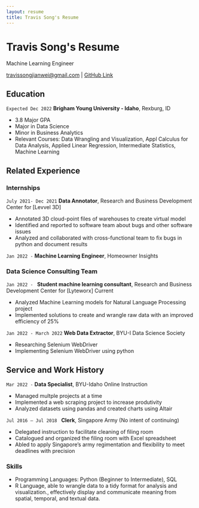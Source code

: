 ```yaml
---
layout: resume
title: Travis Song's Resume
---
```

# Travis Song's Resume
Machine Learning Engineer 

<div id="webaddress">
<a href="travissongjianwei@gmail.com">travissongjianwei@gmail.com</a>
| <a href="https://github.com/Travis-Song-Data">GitHub Link</a>
</div>

<!-- https://www.monique.tech/the-art-of-markdown -->


## Education

`Expected Dec 2022`
__Brigham Young University - Idaho__, Rexburg, ID

- 3.8 Major GPA
- Major in Data Science
- Minor in Business Analytics
- Relevant Courses: Data Wrangling and Visualization, Appl Calculus for Data Analysis, Applied Linear Regression, Intermediate Statistics, Machine Learning

## Related Experience

### Internships

`July 2021- Dec 2021`
__Data Annotator__, Research and Business Development Center for [Levvel 3D]

- Annotated 3D cloud-point files of warehouses to create virtual model
- Identified and reported to software team about bugs and other software issues
- Analyzed and collaborated with cross-functional team to fix bugs in python and document results

`Jan 2022 -`
__Machine Learning Engineer__, Homeowner Insights


### Data Science Consulting Team

`Jan 2022 - `
__Student machine learning consultant__, Research and Business Development Center for [Lyteworx] Current

- Analyzed Machine Learning models for Natural Language Processing project
- Implemented solutions to create and wrangle raw data with an improved efficiency of 25%


`Jan 2022 - March 2022`
__Web Data Extractor__, BYU-I Data Science Society

- Researching Selenium WebDriver
- Implementing Selenium WebDriver using python 

## Service and Work History

`Mar 2022 -`
__Data Specialist__, BYU-Idaho Online Instruction

- Managed multple projects at a time 
- Implemented a web scraping project to increase produtivity
- Analyzed datasets using pandas and created charts using Altair

`Jul 2016 – Jul 2018 `
__Clerk__, Singapore Army (No intent of continuing)

- Delegated instruction to facilitate cleaning of filing room
- Catalogued and organized the filing room with Excel spreadsheet
- Abled to apply Singapore’s army regimentation and flexibility to meet deadlines with precision

### Skills

- Programming Languages: Python (Beginner to Intermediate), SQL 
- R Language, able to wrangle data to a tidy format for analysis and visualization., effectively display and communicate meaning from spatial, temporal, and textual data. 

<!-- ### Footer

Last updated: May 2013 -->


